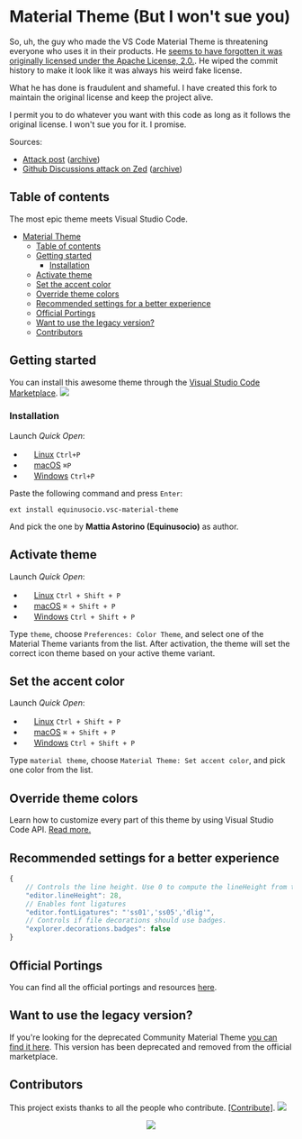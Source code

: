 
# Material Theme (But I won't sue you)

So, uh, the guy who made the VS Code Material Theme is threatening everyone who uses it in their products. He [seems to have forgotten it was originally licensed under the Apache License, 2.0.](). He wiped the commit history to make it look like it was always his weird fake license.

What he has done is fraudulent and shameful. I have created this fork to maintain the original license and keep the project alive.

I permit you to do whatever you want with this code as long as it follows the original license. I won't sue you for it. I promise.

Sources:
- [Attack post](https://dev.to/equinusocio/you-should-avoid-zed-editor-59n1) ([archive](https://archive.ph/PlljZ))
- [Github Discussions attack on Zed](https://github.com/zed-industries/extensions/issues/1645) ([archive](https://archive.ph/5hZyK))

## Table of contents

The most epic theme meets Visual Studio Code.

- [Material Theme ](#material-theme-)
  - [Table of contents](#table-of-contents)
  - [Getting started](#getting-started)
    - [Installation](#installation)
  - [Activate theme](#activate-theme)
  - [Set the accent color](#set-the-accent-color)
  - [Override theme colors](#override-theme-colors)
  - [Recommended settings for a better experience](#recommended-settings-for-a-better-experience)
  - [Official Portings](#official-portings)
  - [Want to use the legacy version?](#want-to-use-the-legacy-version)
  - [Contributors](#contributors)


## Getting started

You can install this awesome theme through the [Visual Studio Code Marketplace](https://marketplace.visualstudio.com/items?itemName=Equinusocio.vsc-material-theme). <a href="https://marketplace.visualstudio.com/items?itemName=Equinusocio.vsc-material-theme#review-details"><img src="https://img.shields.io/badge/marketplace-gray.svg?colorA=655BE1&colorB=4F44D6&style=flat-square"/></a>

### Installation

Launch *Quick Open*:
  - <img src="https://www.kernel.org/theme/images/logos/favicon.png" width=16 height=16/> <a href="https://code.visualstudio.com/shortcuts/keyboard-shortcuts-linux.pdf">Linux</a> `Ctrl+P`
  - <img src="https://developer.apple.com/favicon.ico" width=16 height=16/> <a href="https://code.visualstudio.com/shortcuts/keyboard-shortcuts-macos.pdf">macOS</a> `⌘P`
  - <img src="https://www.microsoft.com/favicon.ico" width=16 height=16/> <a href="https://code.visualstudio.com/shortcuts/keyboard-shortcuts-windows.pdf">Windows</a> `Ctrl+P`

Paste the following command and press `Enter`:

```shell
ext install equinusocio.vsc-material-theme
```

And pick the one by **Mattia Astorino (Equinusocio)** as author.


## Activate theme

Launch *Quick Open*:

  - <img src="https://www.kernel.org/theme/images/logos/favicon.png" width=16 height=16/> <a href="https://code.visualstudio.com/shortcuts/keyboard-shortcuts-linux.pdf">Linux</a> `Ctrl + Shift + P`
  - <img src="https://developer.apple.com/favicon.ico" width=16 height=16/> <a href="https://code.visualstudio.com/shortcuts/keyboard-shortcuts-macos.pdf">macOS</a> `⌘ + Shift + P`
  - <img src="https://www.microsoft.com/favicon.ico" width=16 height=16/> <a href="https://code.visualstudio.com/shortcuts/keyboard-shortcuts-windows.pdf">Windows</a> `Ctrl + Shift + P`

Type `theme`, choose `Preferences: Color Theme`, and select one of the Material Theme variants from the list. After activation, the theme will set the correct icon theme based on your active theme variant.


## Set the accent color

Launch *Quick Open*:

  - <img src="https://www.kernel.org/theme/images/logos/favicon.png" width=16 height=16/> <a href="https://code.visualstudio.com/shortcuts/keyboard-shortcuts-linux.pdf">Linux</a> `Ctrl + Shift + P`
  - <img src="https://developer.apple.com/favicon.ico" width=16 height=16/> <a href="https://code.visualstudio.com/shortcuts/keyboard-shortcuts-macos.pdf">macOS</a> `⌘ + Shift + P`
  - <img src="https://www.microsoft.com/favicon.ico" width=16 height=16/> <a href="https://code.visualstudio.com/shortcuts/keyboard-shortcuts-windows.pdf">Windows</a> `Ctrl + Shift + P`

Type `material theme`, choose `Material Theme: Set accent color`, and pick one color from the list.

## Override theme colors

Learn how to customize every part of this theme by using Visual Studio Code API. [Read more.](https://github.com/material-theme/vsc-material-theme/discussions/1274)

## Recommended settings for a better experience

```js
{
    // Controls the line height. Use 0 to compute the lineHeight from the fontSize.
    "editor.lineHeight": 28,
    // Enables font ligatures
    "editor.fontLigatures": "'ss01','ss05','dlig'",
    // Controls if file decorations should use badges.
    "explorer.decorations.badges": false
}
```

## Official Portings

You can find all the official portings and resources [here](https://github.com/material-theme/vsc-material-theme/discussions/1279).

## Want to use the legacy version?

If you're looking for the deprecated Community Material Theme [you can find it here](https://github.com/material-theme/vsc-material-theme/discussions/1278). This version has been deprecated and removed from the official marketplace.

## Contributors

This project exists thanks to all the people who contribute. [[Contribute]](CONTRIBUTING.md).
<a href="graphs/contributors"><img src="https://opencollective.com/material-theme/contributors.svg?width=890" /></a>

<p align="center"><a href="http://www.apache.org/licenses/LICENSE-2.0"><img src="https://img.shields.io/badge/License-Apache_2.0-5E81AC.svg?style=flat-square"/></a></p>
